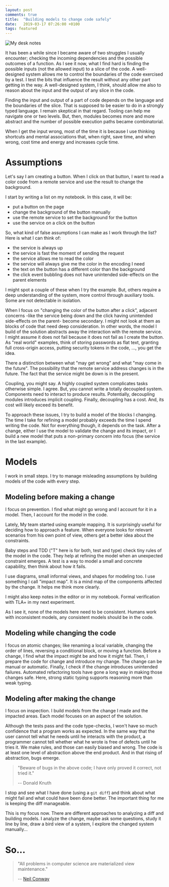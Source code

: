 ```yaml
---
layout: post
comments: true
title:  "Building models to change code safely"
date:   2019-03-17 07:26:00 +0100
tags: featured
---
```


![My desk notes]({{site.baseurl}}/res/img/2019-03-16.png)


It has been a while since I became aware of two struggles I usually encounter;
checking the incoming dependencies and the possible outcomes of a function.
As I see it now, what I find hard is finding the possible inputs (not the allowed input) to a
slice of the code.
A well-designed system allows me to control the boundaries of the code exercised by a test.
I test the bits that influence the result without any other part getting in the way.
A well-designed system, I think, should allow me also to reason about the input
and the output of any slice in the code.

Finding the input and output of a part of code depends on the language and the
boundaries of the slice. That is supposed to be easier to do in a strongly typed language.
I remain skeptical in that regard.
Tooling can help me navigate one or two levels. But, then, modules becomes more and
more abstract and the number of possible execution paths became combinatorial.

When I get the input wrong, most of the time it is because I use thinking shortcuts and mental associations
that, when right, save time, and when wrong, cost time and energy and increases cycle time.

# Assumptions
Let's say I am creating a button. When I click on that button,
I want to read a color code from a remote service and use the result to change the background.

I start by writing a list on my notebook. In this case, it will be:
  * put a button on the page
  * change the background of the button manually
  * use the remote service to set the background for the button
  * use the service on a click on the button

So, what kind of false assumptions I can make as I work through the list?
Here is what I can think of:
  * the service is always up
  * the service is fast the moment of sending the request
  * the service allows me to read the color
  * the service will always give me the color in the encoding I need
  * the text on the button has a different color than the background
  * the click event bubbling does not have unintended side-effects on the parent elements

I might spot a couple of these when I try the example.
But, others require a deep understanding of the system, more control through auxiliary tools.
Some are not detectable in isolation.

When I focus on "changing the color of the button after a click", adjacent concerns
-like the service being down and the click having unintended side-effects on the parent- become secondary.
I might not look at them as blocks of code that need deep consideration.
In other words, the model I build of the solution abstracts away the interaction with the remote
service. I might assume it does not fail because it does not fail as I create the button.
As "real world" examples, think of storing passwords as flat text, granting full cross-origin access,
putting security tokens in the code, ..., you get the idea.

There a distinction between what "may get wrong" and what "may come in the future".
The possibility that the remote service address changes is in the future.
The fact that the service might be down is in the present.

Coupling, you might say. A highly coupled system complicates tasks otherwise simple. I agree.
But, you cannot write a totally decoupled system. Components need to interact to produce results.
Potentially, decoupling modules introduces implicit coupling.
Finally, decoupling has a cost. And, its cost will likely exceed its benefit.

To approach these issues, I try to build a model of the blocks I changing.
The time I take for refining a model probably exceeds the time I spend writing the code.
Not for everything though, it depends on the task.
After a change, either I use the model to validate the change and its impact, or I build a new model
that puts a non-primary concern into focus (the service in the last example).

# Models
I work in small steps. I try to manage misleading assumptions by building models of the code
with every step.

## Modeling before making a change
I focus on prevention. I find what might go wrong and I account for it in a model.
Then, I account for the model in the code.

Lately, My team started using example mapping. It is surprisingly useful for deciding how to approach a feature.
When everyone looks for relevant scenarios from his own point of view, others get a better idea about
the constraints.

Baby steps and TDD ("T" here is for both, test and type) check tiny rules of the model in the code.
They help at refining the model when an unexpected constraint emerges.
A test is a way to model a small and concrete capability, then think about how it fails.

I use diagrams, small informal views, and shapes for modeling too.
I use something I call "impact map". It is a mind map of the components affected by the change.
It helps me think more clearly.

I might also keep notes in the editor or in my notebook.
Formal verification with TLA+ in my next experiment.

As I see it, none of the models here need to be consistent. Humans work with inconsistent models,
any consistent models should be in the code.


## Modeling while changing the code
I focus on atomic changes; like renaming a local variable, changing the order of lines,
reversing a conditional block, or moving a function.
Before a change, I find what the impact might be and how it might fail.
Then, I prepare the code for change and introduce my change.
The change can be manual or automatic.
Finally, I check if the change introduces unintended failures.
Automated refactoring tools have gone a long way in making those changes safe.
Here, strong static typing supports reasoning more than weak typing.

## Modeling after making the change
I focus on inspection. I build models from the change I made and the impacted areas.
Each model focuses on an aspect of the solution.


Although the tests pass and the code type-checks, I won't have so much confidence that a program works as expected.
In the same way that the user cannot tell what he needs until he interacts with
the product, a programmer cannot tell whether what he wrote is free of defects until he tries it.
We make rules, and those can easily biased and wrong.
The code is at least one level of abstraction above the end product.
And in that rising of abstraction, bugs emerge.

> "Beware of bugs in the above code; I have only proved it correct, not tried it."
>
> -- Donald Knuth

I stop and see what I have done (using a `git diff`) and think about what
might fail and what could have been done better.
The important thing for me is keeping the diff manageable.

This is my focus now. There are different approaches to analyzing a diff and building models.
I analyze the change, maybe ask some questions, study it line by line, draw a bird view of a system,
I explore the changed system manually...

# So...

> "All problems in computer science are materialized view maintenance."
>
> -- [Neil Conway](https://twitter.com/cmeik/status/1019240930585563136)
